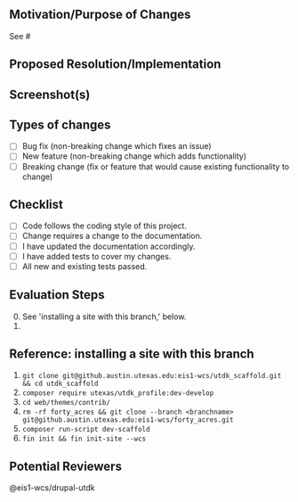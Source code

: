 <!--- Title format : ISSUE # : Action-verb driven description-->

## Motivation/Purpose of Changes
<!--- Why is this change needed? Links to existing issues are great. -->
See #

## Proposed Resolution/Implementation
<!--- Describe any implementation choices you made that are noteworthy -->
<!--- or may require discussion. -->

## Screenshot(s)
<!--- (If relevant) -->

## Types of changes
<!--- Put an `x` in all the boxes that apply: -->
- [ ] Bug fix (non-breaking change which fixes an issue)
- [ ] New feature (non-breaking change which adds functionality)
- [ ] Breaking change (fix or feature that would cause existing functionality to change)

## Checklist
<!--- Go over all the following points, and put an `x` in all the boxes that apply. -->
<!--- If you're unsure about any of these, don't hesitate to ask. We're here to help! -->
- [ ] Code follows the coding style of this project.
- [ ] Change requires a change to the documentation.
- [ ] I have updated the documentation accordingly.
- [ ] I have added tests to cover my changes.
- [ ] All new and existing tests passed.

## Evaluation Steps
<!--- Include notes for both functional testing & code review -->

0. See 'installing a site with this branch,' below.
0.

## Reference: installing a site with this branch
<!--- Include notes for both functional testing & code review -->

1. `git clone git@github.austin.utexas.edu:eis1-wcs/utdk_scaffold.git && cd utdk_scaffold`
2. `composer require utexas/utdk_profile:dev-develop`
3. `cd web/themes/contrib/`
4. `rm -rf forty_acres && git clone --branch <branchname> git@github.austin.utexas.edu:eis1-wcs/forty_acres.git`
5. `composer run-script dev-scaffold`
6. `fin init && fin init-site --wcs`

## Potential Reviewers

@eis1-wcs/drupal-utdk
